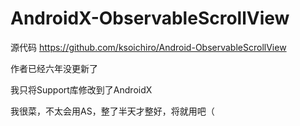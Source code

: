 # AndroidX-ObservableScrollView

源代码 https://github.com/ksoichiro/Android-ObservableScrollView

作者已经六年没更新了

我只将Support库修改到了AndroidX

我很菜，不太会用AS，整了半天才整好，将就用吧（
